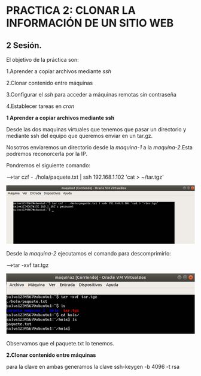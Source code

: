 
# PRACTICA 2: CLONAR LA INFORMACIÓN DE UN SITIO WEB
## 2 Sesión.

El objetivo de la práctica son:

1.Aprender a copiar archivos mediante *ssh*

2.Clonar contenido entre máquinas

3.Configurar el *ssh* para acceder a máquinas remotas sin contraseña

4.Establecer tareas en *cron*


**1 Aprender a copiar archivos mediante ssh**

Desde las dos maquinas virtuales que tenemos que pasar un directorio y mediante ssh del equipo que queremos enviar en un tar.gz.

Nosotros enviaremos un directorio desde la *maquina-1* a la *maquina-2*.Esta podremos reconorcerla por la IP.

Pondremos el siguiente comando:

-->tar czf - ./hola/paquete.txt | ssh 192.168.1.102 'cat > ~/tar.tgz'

![img](https://github.com/salva12345678/SWAP/blob/master/practica2/foto_1.png)

Desde la *maquina-2* ejecutamos el comando para descomprimirlo:

-->tar -xvf tar.tgz

![img](https://github.com/salva12345678/SWAP/blob/master/practica2/foto_2.png)

Observamos que el paquete.txt lo tenemos.

**2.Clonar contenido entre máquinas**


para la clave
en ambas generamos la clave
ssh-keygen -b 4096 -t rsa
